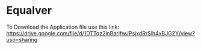 # Equalver

To Download the Application file use this link:
https://drive.google.com/file/d/1DTTqz2lnBarjfwJPsjxdRrSlh4xBJG2Y/view?usp=sharing
